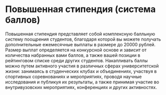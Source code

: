 # Повышенная стипендия (система баллов)

Повышенная стипендия представляет собой комплексную балльную систему поощрения студентов, благодаря которой вы можете получать дополнительные ежемесячные выплаты в размере до 20000 рублей. Размер выплат определяется на конкурсной основе и зависит от количества набранных вами баллов, а также вашей позиции в рейтинговом списке среди других студентов. Накапливать баллы можно путем активного участия в различных сферах университетской жизни: занимаясь в студенческих клубах и объединениях, участвуя в спортивных соревнованиях и мероприятиях, проводя научные исследования и публикуя их результаты, а также принимая участие во внутривузовских мероприятиях, конференциях и других активностях.